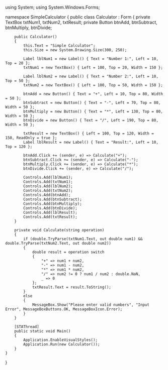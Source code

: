 using System;
using System.Windows.Forms;

namespace SimpleCalculator
{
    public class Calculator : Form
    {
        private TextBox txtNum1, txtNum2, txtResult;
        private Button btnAdd, btnSubtract, btnMultiply, btnDivide;

        public Calculator()
        {
            this.Text = "Simple Calculator";
            this.Size = new System.Drawing.Size(300, 250);

            Label lblNum1 = new Label() { Text = "Number 1:", Left = 10, Top = 20 };
            txtNum1 = new TextBox() { Left = 100, Top = 20, Width = 150 };
            
            Label lblNum2 = new Label() { Text = "Number 2:", Left = 10, Top = 50 };
            txtNum2 = new TextBox() { Left = 100, Top = 50, Width = 150 };
            
            btnAdd = new Button() { Text = "+", Left = 10, Top = 80, Width = 50 };
            btnSubtract = new Button() { Text = "-", Left = 70, Top = 80, Width = 50 };
            btnMultiply = new Button() { Text = "*", Left = 130, Top = 80, Width = 50 };
            btnDivide = new Button() { Text = "/", Left = 190, Top = 80, Width = 50 };
            
            txtResult = new TextBox() { Left = 100, Top = 120, Width = 150, ReadOnly = true };
            Label lblResult = new Label() { Text = "Result:", Left = 10, Top = 120 };
            
            btnAdd.Click += (sender, e) => Calculate("+");
            btnSubtract.Click += (sender, e) => Calculate("-");
            btnMultiply.Click += (sender, e) => Calculate("*");
            btnDivide.Click += (sender, e) => Calculate("/");

            Controls.Add(lblNum1);
            Controls.Add(txtNum1);
            Controls.Add(lblNum2);
            Controls.Add(txtNum2);
            Controls.Add(btnAdd);
            Controls.Add(btnSubtract);
            Controls.Add(btnMultiply);
            Controls.Add(btnDivide);
            Controls.Add(lblResult);
            Controls.Add(txtResult);
        }

        private void Calculate(string operation)
        {
            if (double.TryParse(txtNum1.Text, out double num1) && double.TryParse(txtNum2.Text, out double num2))
            {
                double result = operation switch
                {
                    "+" => num1 + num2,
                    "-" => num1 - num2,
                    "*" => num1 * num2,
                    "/" => num2 != 0 ? num1 / num2 : double.NaN,
                    _ => 0
                };
                txtResult.Text = result.ToString();
            }
            else
            {
                MessageBox.Show("Please enter valid numbers", "Input Error", MessageBoxButtons.OK, MessageBoxIcon.Error);
            }
        }

        [STAThread]
        public static void Main()
        {
            Application.EnableVisualStyles();
            Application.Run(new Calculator());
        }
    }
}
